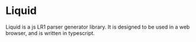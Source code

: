 # Liquid

Liquid is a js LR1 parser generator library. It is designed to be used in a web browser, and is written in typescript.
